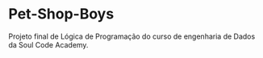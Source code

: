# Pet-Shop-Boys
Projeto final de Lógica de Programação do curso de engenharia de Dados da Soul Code Academy.  
